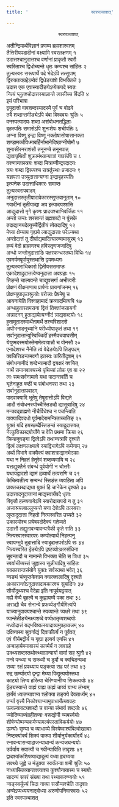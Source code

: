 ```yaml
---
title: '                       स्वरपञ्चाशत्'

---
```

                       स्वरपञ्चाशत्  
अतीन्द्रियार्थविज्ञानं प्रणम्य ब्रह्मशाश्वतम्  
तैत्तिरीयपदादीनां वक्ष्यामि स्वरलक्षणम् १  
उदात्तश्चानुदात्तश्च वर्णानां प्राकृतौ स्वरौ  
स्वरिताश्च द्विधोच्यन्ते धृतः कम्पश्च सांहितः २  
तुल्यस्वरः सरूपार्थे पदे भेदेऽपि तत्सुपाम्  
द्विरुक्तावग्रहेऽप्येवं द्विधेङ्यांशे विभक्तिजे ३  
उदात्त एक एवास्यादीङ्येऽप्येकपदे स्वतः  
नित्यं प्लुतश्चोदात्तस्यान्नान्ते त्वासीच्च विंदति ४  
इयं परिभाषा  
द्व्युदात्तो वावशब्दस्यादस्मै पूर्वं च वोढवे  
तवै शब्दान्तमीङ्येऽपि बंबा विश्ववयः श्रुतिः ५  
वनस्पत्यादयः शब्दा असंबोधनतद्धिताः  
बृहस्पतिः समासेऽपि शुनःशेपः शचीपतिः ६  
अग्ना विष्णू इन्द्रा विष्णू नक्तोषासोषासानक्ता  
शण्डामर्काविध्माबर्हिर्नाभानेदिष्ठाग्नीषोमौ ७  
शुनासीरनराशंसौ तनूनप्त्रे तनूनपात्  
द्यावापृथिवी शुक्रामंथ्यान्पात्रां गापरूंषि च ८  
वरुणान्तास्त्रयः शब्दा मित्राग्नीन्द्रपदादयः  
त्रयः शब्दा द्विरूपश्च सत्रर्तुस्थाः प्रजादयः ९  
यज्ञपता उत्र्युदात्तान्यग्ना इन्द्राबृहस्पतिः  
इत्यनेक उदात्ताधिकारः समाप्तः  
तुल्यस्वरापवादम्  
अनुदात्तस्तृतीयादावेकारस्सुप्तवानुताम् १०  
गवादीनां तृतीयाद्या अप इत्यादयश्शसि  
आद्युदात्तो मृगे कृष्णः प्रादयश्चाभिवर्जितः ११  
अन्तो जन्तः शरसान्तं ब्रह्मशब्दो न पुंसके  
तदाद्यानयदेत्युच्चैर्द्वितीयं त्वेतदादिषु १२  
मेघ्या क्षेम्याय गृह्यये त्याद्युदात्ताः परेऽन्यथा  
अन्तोदात्तं तु दीर्घाद्यमादित्यारण्यमासुरम् १३  
हव्यं वेदो ब्राह्मणश्च हविस्तृणजजादिषु  
अन्धो जन्तोनुदात्तादिः पक्षस्कन्धस्तथा विधिः १४  
एवमर्यमपूर्वायुस्तथासि द्वयमध्यगः  
तुल्यस्वराधिकारो द्वितीयससमाप्तः  
एकादेशादुदात्तत्वेप्यनुदात्ता अवग्रहाः १५  
तिङन्ते चाल्यवन्ते चाद्युपसर्गा अभीत्वरीः  
प्रोक्षणं वीक्षमाणाय प्रार्पणः प्रायणांजनम् १६  
प्रोक्षण्युपाकृतश्रुत्योः परोच्यः प्रैषमेषु च  
आयनायेति विश्वाहामादं क्रव्यादमित्यपि १७  
अग्धाहुतास्तमसना द्वित्तं तिक्तांजसायनी  
अन्नादनग् हुताद्यायेत्यग्नीदं न्नाद्यशब्दयोः १८  
हुतामुतादस्वार्थेतामर्थे तश्चरिशादसे  
अपोंभनादनूच्यानि परीध्योपाकृतं तथा १९  
सर्वानुदात्तान्युस्विच्चिदीं हस्मैवचवाघसीम्  
येयुष्मदस्मयोस्तेमामेत्वावान्नौ च वोनसौ २०  
एनादेशश्च नैनेति त्वं वेदेङ्येऽपि तिङ्पदम्  
क्वचित्तिङन्तमवगौ हतस्वः करितीदृशम् २१  
संबोधनानीदं शब्देभ्यामादौ द्व्यक्षरं क्वचित्  
नार्थे समानवाक्यस्थे पृथिव्यां लोक एव वा २२  
त्वः समःसर्वनामत्वे यथा पादान्तवर्ति च  
घृतेनाहुत षष्ठीं च संबोधनपरा तथा २३  
सर्वानुदात्तापवादम्  
पादवाक्यादि भूतेषु तेषूदात्तोऽपि विद्यते  
आदौ संबोधनस्योच्चैस्तिङदौ द्यासुबादिषु २४  
मन्त्रवद्ब्राह्मणे नीचैर्विधेश्च न पचन्त्विति  
वाक्यादिवदधो पूर्वमादेरामन्त्रिताच्चतिङ् २५  
युक्तं यदि हयच्छब्दैस्तिङन्तं स्यादुदात्तवत्  
नेत्कुविच्छब्दयोर्योगे च वेति प्रथमा क्रिया २६  
क्रियानुषङ्गा द्वित्वेऽपि तथान्यत्रापि दृश्यते  
द्वित्वं लक्षणलक्ष्यत्वे स्याद्विभागेऽपि कर्मणाम् २७  
अर्था विभागे वाक्यैक्यं क्वाशत्राद्यानभेदकाः  
यथा न निहतं हेतुरेवं शब्दव्यवायि च २८  
यत्तद्युक्तैर्न संबन्धं पूर्वयोगी न चोत्तरैः  
यथायद्वादशो द्यामं द्रव्यार्थे तत्पराणि च २९  
केचित्वतीत्य सम्बन्धं स्तिङंत व्यवहिता अपि  
प्राक्तच्छब्दाद्यथा युक्तं हि चानेकेन दृश्यते ३०  
उदात्तादनुदात्तानां माद्यस्वार्यपदे धृताः  
विवृत्तौ हल्व्यवायेऽपि स्वारोदात्तपरो न तु ३१  
अजाश्रयत्वाल्लुप्यन्ते यणा देशेऽपि तत्स्वराः  
लुप्तादुदात्ता निहतो नित्यस्वरित उच्यते ३२  
उकारयोश्च प्रश्रेषपदोदैक्यं गतेप्यते  
उदात्तौ तद्युतावन्यावन्यत्रैकी कृते सति ३३  
नित्यस्वारस्वारपरः कम्पोत्यार्थं निहत्यनु  
स्वायम्भुवे तूदात्तादि स्यादुदात्तपरोऽपि सः ३४  
नित्यस्वरित ईङ्येऽपि द्रष्टव्योऽक्षरसंधिना  
सुबन्तादौ च नामान्ते विभक्ता चेति स त्रिधा ३५  
स्वर्वाचीव्यस्तं जुह्वास्य सून्नीयादिषु सांहितः  
यवकारान्तसंयोगे युक्तः सर्वस्तथा भवेत् ३६  
न्यङ्यं चंव्युप्तकेशाय क्यात्क्वलादिषु दृश्यते  
अःकारान्तोऽनुदात्तादावकारश्च सुबादिगः ३७  
सौर्योदूथ्यश्च वैदेह्य इति नापूर्वयद्वयात्  
मह्यै मेष्यै बृहत्यै च कुह्वायम्यै पका तथा ३८  
अराद्यौ चैव सेनान्ये प्रफर्व्यङ्गौर्यमित्यपि  
याज्यानुवाक्यश्चान्ते स्यव्यान्ते त्र्यक्षरे तथा ३९  
ष्यान्तेतीङ्येनक्ष्यशब्दे वर्ष्यभ्रातृव्यशब्दयोः  
मध्योदात्तं यद्भविष्यत्स्यादाव्यमुपहव्यजम् ४०  
दक्षिणास्य सुवर्गाद्यं दिवाकीर्त्यं न पूर्ववत्  
एवं वीर्यमद्वीर्यं च गृह्या इत्यर्य एनसि ४१  
अन्वाहार्यममावास्यं कार्ष्मर्यं न त्ववग्रहे  
उक्थ्यशब्दस्तथोक्थ्याग्रान्पार्या वार्या सह श्रुतौ ४२  
मन्त्रे पन्थ्या च सक्थ्यौ च दुर्यो च क्वचिदन्यथा  
सव्या रक्षं प्रपथ्याय पङ्क्त्या सह परं तथा ४३  
रुद्र ऊर्म्यादयो द्वन्द्वा मेघ्या विद्युत्ययोस्तथा  
काट्यो लिप्य हरित्या चेरिण्यानीप्य सिकत्ययोः ४४  
ईङ्यस्यान्ते वाह्यं ग्राह्य ऊह्यं चाय्यं ग्राभ्य लंभ्यम्  
हार्यंबं ध्यातप्यावाप्य श्लोक्या तङ्क्ये देवतार्ध्यम् ४५  
तर्प्या वृत्त्यै निकोश्याभ्यामुपाधार्येत्यवग्रहः  
पल्वल्यावट्यशब्दौ च वान्या संभार्य शब्दयोः ४६  
ज्योतिष्याव्यंग्रहीतव्याः वरूद्योपी च्यबर्स्वयोः  
शीर्षण्योष्मण्यकर्मण्यामत्यंपस्ताविकर्ययोः ४७  
ऊण्योः सृण्या च व्याधाय्ये विश्येष्वाश्यंबिल्वोखल्वाः  
निष्टर्क्यार्क्यं शिक्यं पाक्या शीर्यानुर्यंकार्योदर्ये ४८  
स्नावन्यासन्याद्राजन्याधान्यं कन्यजघन्ययोः  
उर्वर्याय सवात्यौ च गवीन्याविति तादृशाः ४९  
द्वादश्यांकशिपव्याद्यादूत्यं वध्वा हृदय्यया  
सक्थ्ये जुह्वे च मंडूक्या स्वर्यंतन्वा शमी श्रुतिः ५०  
नाध्यासितव्यान्तक्त्याश्च कुश्यौनायास्य च स्ययोः  
सादन्यं सपरं संख्या तथा रथ्याकरुण्ययोः ५१  
न्यङ्स्वर्युज्यं चिदा नाव्या ससौम्यश्चेति तादृशाः  
अन्येऽप्यध्ययनाद्बोध्या अरुणोपनिषत्स्वराः ५२  
                         इति स्वरपञ्चाशत्